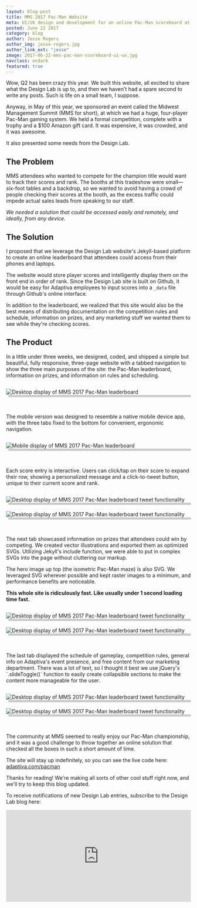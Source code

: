 ```yaml
---
layout: blog-post
title: MMS 2017 Pac-Man Website
meta: UI/UX design and development for an online Pac-Man scoreboard at MMS 2017 at Mall of America.
posted: June 22 2017
category: blog
author: Jesse Rogers
author_img: jesse-rogers.jpg
author_link_ext: "jesse"
image: 2017-06-22-mms-pac-man-scoreboard-ui-ux.jpg
navclass: ondark
featured: true
---
```

Wow, Q2 has been crazy this year. We built this website, all excited to share what the Design Lab is up to, and then we haven't had a spare second to write any posts. Such is life on a small team, I suppose.

Anyway, in May of this year, we sponsored an event called the Midwest Management Summit (MMS for short), at which we had a huge, four-player Pac-Man gaming system. We held a formal competition, complete with a trophy and a $100 Amazon gift card. It was expensive, it was crowded, and it was awesome.

It also presented some needs from the Design Lab.

## The Problem
MMS attendees who wanted to compete for the champion title would want to track their scores and rank. The booths at this tradeshow were small—six-foot tables and a backdrop, so we wanted to avoid having a crowd of people checking their scores at the booth, as the excess traffic could impede actual sales leads from speaking to our staff.

*We needed a solution that could be accessed easily and remotely, and ideally, from any device.*

## The Solution
I proposed that we leverage the Design Lab website's Jekyll-based platform to create an online leaderboard that attendees could access from their phones and laptops.

The website would store player scores and intelligently display them on the front end in order of rank. Since the Design Lab site is built on Github, it would be easy for Adaptiva employees to input scores into a `_data` file through Github's online interface.

In addition to the leaderboard, we realized that this site would also be the best means of distributing documentation on the competition rules and schedule, information on prizes, and any marketing stuff we wanted them to see while they're checking scores.

## The Product
In a little under three weeks, we designed, coded, and shipped a simple but beautiful, fully responsive, three-page website with a tabbed navigation to show the three main purposes of the site: the Pac-Man leaderboard, information on prizes, and information on rules and scheduling.
<div class="j-row j-col j-col-12" style="margin: 2em 0; overflow: hidden;">
<img src="{{site.baseurl}}/assets/img/posts/pacman-homepage.png" alt="Desktop display of MMS 2017 Pac-Man leaderboard" style="display: block; margin: 0 0 1.618em; box-shadow: 6px 6px 0 0 rgba(0,0,0,0.2);">
</div>
The mobile version was designed to resemble a native mobile device app, with the three tabs fixed to the bottom for convenient, ergonomic navigation.
<div class="j-row" style="margin: 2em 0; overflow: hidden;">
<div class="j-col j-col-4" style="margin-left: auto; margin-right: auto; float: none;"><img src="{{site.baseurl}}/assets/img/posts/pacman-homepage-m.png" alt="Mobile display of MMS 2017 Pac-Man leaderboard" style="display: block; margin: 0 0 1.618em; box-shadow: 6px 6px 0 0 rgba(0,0,0,0.2);"></div>
</div>
Each score entry is interactive. Users can click/tap on their score to expand their row, showing a personalized message and a click-to-tweet button, unique to their current score and rank.
<div class="j-row" style="margin: 2em 0; overflow: hidden;">
<div class="j-col j-col-9"><img src="{{site.baseurl}}/assets/img/posts/pacman-tweet.png" style="display: block; margin: 0 0 1.618em; box-shadow: 6px 6px 0 0 rgba(0,0,0,0.2);" alt="Desktop display of MMS 2017 Pac-Man leaderboard tweet functionality"></div>
<div class="j-col j-col-3"><img src="{{site.baseurl}}/assets/img/posts/pacman-tweet-m.png" style="display: block; margin: 0 0 1.618em; box-shadow: 6px 6px 0 0 rgba(0,0,0,0.2);" alt="Desktop display of MMS 2017 Pac-Man leaderboard tweet functionality"></div>
</div>
The next tab showcased information on prizes that attendees could win by competing. We created vector illustrations and exported them as optimized SVGs. Utilizing Jekyll's include function, we were able to put in complex SVGs into the page without cluttering our markup.

The hero image up top (the isometric Pac-Man maze) is also SVG. We leveraged SVG wherever possible and kept raster images to a minimum, and performance benefits are noticeable.

**This whole site is ridiculously fast. Like usually under 1 second loading time fast.**
<div class="j-row" style="margin: 2em 0; overflow: hidden;">
<div class="j-col j-col-9"><img src="{{site.baseurl}}/assets/img/posts/pacman-prizes.png" style="display: block; margin: 0 0 1.618em; box-shadow: 6px 6px 0 0 rgba(0,0,0,0.2);" alt="Desktop display of MMS 2017 Pac-Man leaderboard tweet functionality"></div>
<div class="j-col j-col-3"><img src="{{site.baseurl}}/assets/img/posts/pacman-prizes-m.png" style="display: block; margin: 0 0 1.618em; box-shadow: 6px 6px 0 0 rgba(0,0,0,0.2);" alt="Desktop display of MMS 2017 Pac-Man leaderboard tweet functionality"></div>
</div>
The last tab displayed the schedule of gameplay, competition rules, general info on Adaptiva's event presence, and free content from our marketing department. There was a lot of text, so I thought it best we use jQuery's `.slideToggle()` function to easily create collapsible sections to make the content more manageable for the user.
<div class="j-row" style="margin: 2em 0; overflow: hidden;">
<div class="j-col j-col-9"><img src="{{site.baseurl}}/assets/img/posts/pacman-info.png" style="display: block; margin: 0 0 1.618em; box-shadow: 6px 6px 0 0 rgba(0,0,0,0.2);" alt="Desktop display of MMS 2017 Pac-Man leaderboard tweet functionality"></div>
<div class="j-col j-col-3"><img src="{{site.baseurl}}/assets/img/posts/pacman-info-m.png" style="display: block; margin: 0 0 1.618em; box-shadow: 6px 6px 0 0 rgba(0,0,0,0.2);" alt="Desktop display of MMS 2017 Pac-Man leaderboard tweet functionality"></div>
</div>
The community at MMS seemed to really enjoy our Pac-Man championship, and it was a good challenge to throw together an online solution that checked all the boxes in such a short amount of time.

The site will stay up indefinitely, so you can see the live code here: [adaptiva.com/pacman](http://adaptiva.com/pacman)

Thanks for reading! We're making all sorts of other cool stuff right now, and we'll try to keep this blog updated.

To receive notifications of new Design Lab entries, subscribe to the Design Lab blog here:

<iframe src="http://www2.adaptiva.com/l/139131/2017-04-24/223dw4" width="100%" height="250" type="text/html" frameborder="0" allowTransparency="true" style="border: 0"></iframe>
